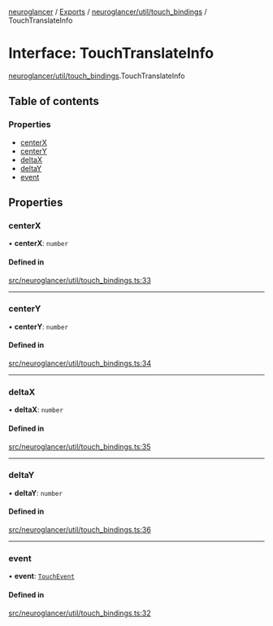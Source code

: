 [neuroglancer](../README.md) / [Exports](../modules.md) / [neuroglancer/util/touch\_bindings](../modules/neuroglancer_util_touch_bindings.md) / TouchTranslateInfo

# Interface: TouchTranslateInfo

[neuroglancer/util/touch_bindings](../modules/neuroglancer_util_touch_bindings.md).TouchTranslateInfo

## Table of contents

### Properties

- [centerX](neuroglancer_util_touch_bindings.TouchTranslateInfo.md#centerx)
- [centerY](neuroglancer_util_touch_bindings.TouchTranslateInfo.md#centery)
- [deltaX](neuroglancer_util_touch_bindings.TouchTranslateInfo.md#deltax)
- [deltaY](neuroglancer_util_touch_bindings.TouchTranslateInfo.md#deltay)
- [event](neuroglancer_util_touch_bindings.TouchTranslateInfo.md#event)

## Properties

### centerX

• **centerX**: `number`

#### Defined in

[src/neuroglancer/util/touch_bindings.ts:33](https://github.com/ActiveBrainAtlas2/neuroglancer/blob/034b457d/src/neuroglancer/util/touch_bindings.ts#L33)

___

### centerY

• **centerY**: `number`

#### Defined in

[src/neuroglancer/util/touch_bindings.ts:34](https://github.com/ActiveBrainAtlas2/neuroglancer/blob/034b457d/src/neuroglancer/util/touch_bindings.ts#L34)

___

### deltaX

• **deltaX**: `number`

#### Defined in

[src/neuroglancer/util/touch_bindings.ts:35](https://github.com/ActiveBrainAtlas2/neuroglancer/blob/034b457d/src/neuroglancer/util/touch_bindings.ts#L35)

___

### deltaY

• **deltaY**: `number`

#### Defined in

[src/neuroglancer/util/touch_bindings.ts:36](https://github.com/ActiveBrainAtlas2/neuroglancer/blob/034b457d/src/neuroglancer/util/touch_bindings.ts#L36)

___

### event

• **event**: [`TouchEvent`](../modules/main_module._internal_.md#touchevent)

#### Defined in

[src/neuroglancer/util/touch_bindings.ts:32](https://github.com/ActiveBrainAtlas2/neuroglancer/blob/034b457d/src/neuroglancer/util/touch_bindings.ts#L32)
